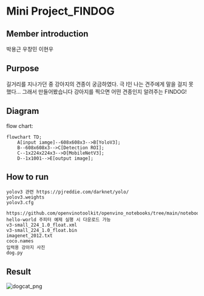 # Mini Project_FINDOG

## Member introduction
박용근
우창민
이현우
## Purpose
길거리를 지나가던 중 강아지의 견종이 궁금하였다. 
극 I인 나는 견주에게 말을 걸지 못했다…
그래서 만들어봤습니다
강아지를 찍으면 어떤 견종인지 알려주는
FINDOG!

## Diagram
flow chart:

```mermaid
flowchart TD;
    A[input iamge]--608x608x3-->B[YoloV3];
    B--608x608x3-->C[Detection ROI];
    C--1x224x224x3-->D[MobileNetV3];
    D--1x1001-->E[output image];
```
## How to run
```shell
yolov3 관련 https://pjreddie.com/darknet/yolo/
yolov3.weights
yolov3.cfg

https://github.com/openvinotoolkit/openvino_notebooks/tree/main/notebooks/001-hello-world 주피터 예제 실행 시 다운로드 가능
v3-small_224_1.0_float.xml
v3-small_224_1.0_float.bin
imagenet_2012.txt
coco.names
입력용 강아지 사진
dog.py
```
## Result

![dogcat_png](https://github.com/woochang0110/OpenVINO_AI/assets/66717615/1a5fb3b8-3b4c-49de-adf3-0e6afb7a3426)





